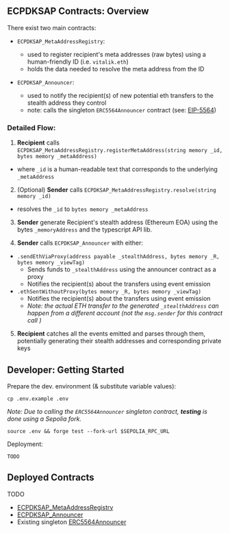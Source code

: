 ## ECPDKSAP Contracts: Overview

There exist two main contracts:

- `ECPDKSAP_MetaAddressRegistry`:

  - used to register recipient's meta addresses (raw bytes) using a human-friendly ID (i.e. `vitalik.eth`)
  - holds the data needed to resolve the meta address from the ID

- `ECPDKSAP_Announcer`:

  - used to notify the recipient(s) of new potential eth transfers to the stealth address they control
  - note: calls the singleton `ERC5564Announcer` contract (see: [EIP-5564](https://eips.ethereum.org/EIPS/eip-5564))

### Detailed Flow:

1. **Recipient** calls `ECPDKSAP_MetaAddressRegistry.registerMetaAddress(string memory _id, bytes memory _metaAddress)`

- where `_id` is a human-readable text that corresponds to the underlying `_metaAddress`

2. (Optional) **Sender** calls `ECPDKSAP_MetaAddressRegistry.resolve(string memory _id)`

- resolves the `_id` to `bytes memory _metaAddress`

3. **Sender** generate Recipient's stealth address (Ethereum EOA) using the bytes `_memoryAddress` and the typescript API lib.

4. **Sender** calls `ECPDKSAP_Announcer` with either:

- `.sendEthViaProxy(address payable _stealthAddress, bytes memory _R, bytes memory _viewTag)`
  - Sends funds to `_stealthAddress` using the announcer contract as a proxy
  - Notifies the recipient(s) about the transfers using event emission
- `.ethSentWithoutProxy(bytes memory _R, bytes memory _viewTag)`
  - Notifies the recipient(s) about the transfers using event emission
  - _Note: the actual ETH transfer to the generated `_stealthAddress` can happen from a different account (not the `msg.sender` for this contract call )_

5. **Recipient** catches all the events emitted and parses through them, potentially generating their stealth addresses and corresponding private keys

## Developer: Getting Started

Prepare the dev. environment (& substitute variable values):

```
cp .env.example .env
```

_Note: Due to calling the `ERC5564Announcer` singleton contract, **testing** is done using a Sepolia fork._

```
source .env && forge test --fork-url $SEPOLIA_RPC_URL
```

Deployment:

```
TODO
```

## Deployed Contracts

TODO

- [ECPDKSAP_MetaAddressRegistry]()
- [ECPDKSAP_Announcer]()
- Existing singleton [ERC5564Announcer]()
